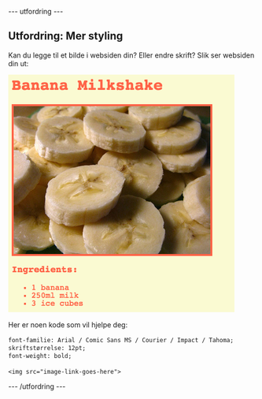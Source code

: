 \--- utfordring \---

## Utfordring: Mer styling

Kan du legge til et bilde i websiden din? Eller endre skrift? Slik ser websiden din ut:

![skjermbilde](images/recipe-final.png)

Her er noen kode som vil hjelpe deg:

    font-familie: Arial / Comic Sans MS / Courier / Impact / Tahoma;
    skriftstørrelse: 12pt;
    font-weight: bold;
    
    <img src="image-link-goes-here">
    

\--- /utfordring \---